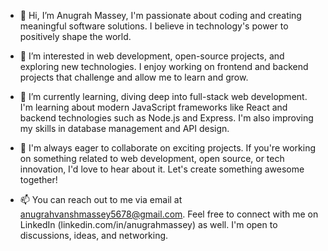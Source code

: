 - 👋 Hi, I’m Anugrah Massey, I'm passionate about coding and creating meaningful software solutions. I believe in technology's power to positively shape the world.

- 👀 I’m interested in web development, open-source projects, and exploring new technologies. I enjoy working on frontend and backend projects that challenge and allow me to learn and grow.

- 🌱 I’m currently learning, diving deep into full-stack web development. I'm learning about modern JavaScript frameworks like React and backend technologies such as Node.js and Express. I'm also improving my skills in database management and API design.

- 💞️ I'm always eager to collaborate on exciting projects. If you're working on something related to web development, open source, or tech innovation, I'd love to hear about it. Let's create something awesome together!

- 📫 You can reach out to me via email at anugrahvanshmassey5678@gmail.com. Feel free to connect with me on LinkedIn (linkedin.com/in/anugrahmassey) as well. I'm open to discussions, ideas, and networking.


<!---
AnugrahMassey/AnugrahMassey is a ✨ particular ✨ repository because its `README.md` (this file) appears on your GitHub profile.
You can click the Preview link to take a look at your changes.
--->
